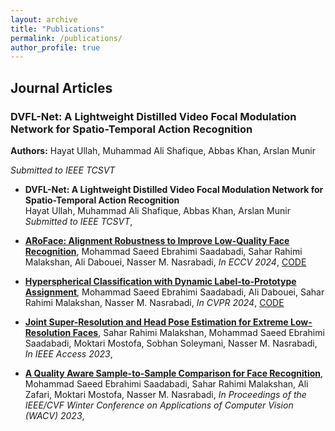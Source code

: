 ```yaml
---
layout: archive
title: "Publications"
permalink: /publications/
author_profile: true
---
```


Journal Articles
----
<div>
  <h3><b>DVFL-Net: A Lightweight Distilled Video Focal Modulation Network for Spatio-Temporal Action Recognition</b></h3>
  <p><strong>Authors:</strong> Hayat Ullah, Muhammad Ali Shafique, Abbas Khan, Arslan Munir</p> 
  <p><em>Submitted to IEEE TCSVT</em></p>
</div>

- **DVFL-Net: A Lightweight Distilled Video Focal Modulation Network for Spatio-Temporal Action Recognition** <br>
Hayat Ullah, Muhammad Ali Shafique, Abbas Khan, Arslan Munir <br>
_Submitted to IEEE TCSVT_, 

- [**ARoFace: Alignment Robustness to Improve Low-Quality Face Recognition**](https://arxiv.org/abs/2407.14972),
Mohammad Saeed Ebrahimi Saadabadi, Sahar Rahimi Malakshan, Ali Dabouei, Nasser M. Nasrabadi,
_In ECCV 2024_, [CODE](https://github.com/msed-Ebrahimi/ARoFace)

- [**Hyperspherical Classification with Dynamic Label-to-Prototype Assignment**](https://arxiv.org/abs/2403.16937),
Mohammad Saeed Ebrahimi Saadabadi, Ali Dabouei, Sahar Rahimi Malakshan, Nasser M. Nasrabadi,
_In CVPR 2024_, [CODE](https://github.com/msed-Ebrahimi/DL2PA_CVPR24)

- [**Joint Super-Resolution and Head Pose Estimation for Extreme Low-Resolution Faces**](https://ieeexplore.ieee.org/stamp/stamp.jsp?arnumber=10034761),
Sahar Rahimi Malakshan, Mohammad Saeed Ebrahimi Saadabadi, Moktari Mostofa, Sobhan Soleymani, Nasser M. Nasrabadi,
_In IEEE Access 2023_,

- [**A Quality Aware Sample-to-Sample Comparison for Face Recognition**](https://openaccess.thecvf.com/content/WACV2023/html/Saadabadi_A_Quality_Aware_Sample-to-Sample_Comparison_for_Face_Recognition_WACV_2023_paper.html),
Mohammad Saeed Ebrahimi Saadabadi, Sahar Rahimi Malakshan, Ali Zafari, Moktari Mostofa, Nasser M. Nasrabadi,
_In Proceedings of the IEEE/CVF Winter Conference on Applications of Computer Vision (WACV) 2023_,
